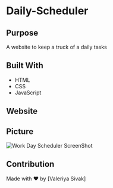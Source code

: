 # Daily-Scheduler

## Purpose
A website to keep a truck of a daily tasks

## Built With
* HTML
* CSS
* JavaScript

## Website


## Picture
![Work Day Scheduler ScreenShot](https://user-images.githubusercontent.com/85139016/126903159-bb1591c8-dbbb-40e2-bc9c-ff84314a890e.png)




## Contribution
Made with ❤️ by [Valeriya Sivak]
